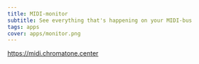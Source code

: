 ```yaml
---
title: MIDI-monitor
subtitle: See everything that's happening on your MIDI-bus
tags: apps
cover: apps/monitor.png
---
```


https://midi.chromatone.center